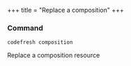 +++
title = "Replace a composition"
+++

### Command
`codefresh composition`

Replace a composition resource
